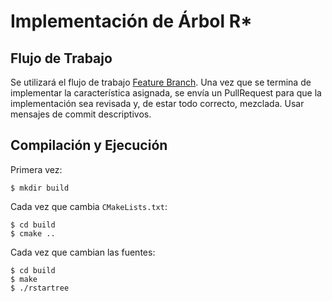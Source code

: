 # Implementación de Árbol R*


## Flujo de Trabajo

Se utilizará el flujo de trabajo
[Feature Branch](https://www.atlassian.com/git/tutorials/comparing-workflows/feature-branch-workflow/).
Una vez que se termina de implementar la característica asignada, se envía un
PullRequest para que la implementación sea revisada y, de estar todo correcto, mezclada. Usar mensajes
de commit descriptivos.


## Compilación y Ejecución

Primera vez:
    
    $ mkdir build
    
Cada vez que cambia `CMakeLists.txt`:

    $ cd build
    $ cmake ..
    
Cada vez que cambian las fuentes:
    
    $ cd build
    $ make
    $ ./rstartree
